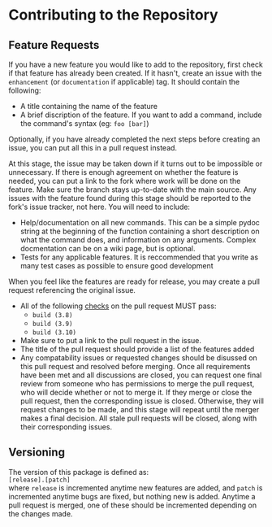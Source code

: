 # Contributing to the Repository

## Feature Requests

If you have a new feature you would like to add to the repository, first check if that feature has already been created.
If it hasn't, create an issue with the `enhancement` (or `documentation` if applicable) tag.  It should contain the following:
 * A title containing the name of the feature
 * A brief discription of the feature.  If you want to add a command, include the command's syntax (eg: `foo [bar]`)

Optionally, if you have already completed the next steps before creating an issue, you can put all this in a pull request instead.
 
At this stage, the issue may be taken down if it turns out to be impossible or unnecessary.  If there is enough agreement
on whether the feature is needed, you can put a link to the fork where work will be done
on the feature.  Make sure the branch stays up-to-date with the main source.  Any issues with the feature found during
this stage should be reported to the fork's issue tracker, not here.  You will need to include:
 * Help/documentation on all new commands.  This can be a simple pydoc string at the beginning of the function containing
 a short description on what the command does, and information on any arguments.  Complex docmentation can be on a wiki page,
 but is optional.
 * Tests for any applicable features.  It is reccommended that you write as many test cases as possible to ensure good development
 
 When you feel like the features are ready for release, you may create a pull request referencing the original
 issue.
  * All of the following [checks](https://github.com/FreehandBlock51/OSFA/actions) on the pull request MUST pass:
    * `build (3.8)`
    * `build (3.9)`
    * `build (3.10)`
  * Make sure to put a link to the pull request in the issue.
  * The title of the pull request should provide a list of the features added
  * Any compatability issues or requested changes should be disussed on this pull request and resolved before merging.
Once all requirements have been met and all discussions are closed, you can request one final review from someone who has permissions to merge the pull request, who will decide whether or not to merge it.  If they merge or close the pull request, then the corresponding issue is closed.  Otherwise, they will request changes to be made, and this stage will repeat until the merger makes a final decision.  All stale pull requests will be closed, along with their corresponding issues.

## Versioning

The version of this package is defined as: \
`[release].[patch]`\
where `release` is incremented anytime new features are added, and `patch` is incremented anytime bugs are fixed, but nothing new is added.  Anytime a pull request is merged, one of these should be incremented depending on the changes made.
